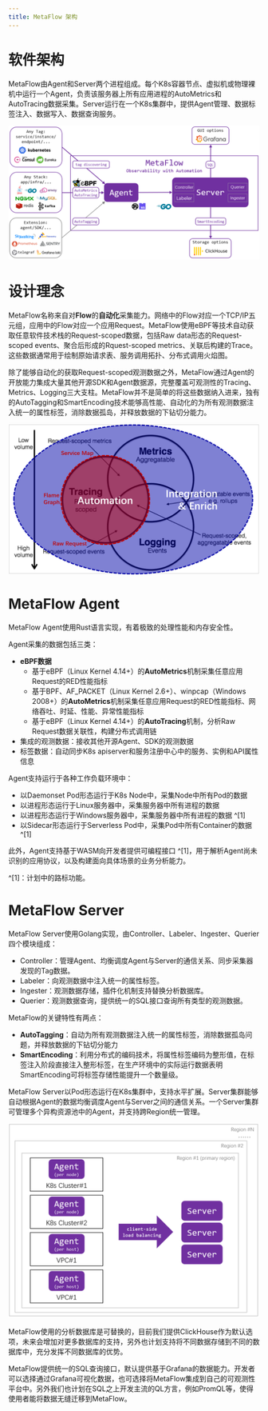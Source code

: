 ```yaml
---
title: MetaFlow 架构
---
```


# 软件架构

MetaFlow由Agent和Server两个进程组成。每个K8s容器节点、虚拟机或物理裸机中运行一个Agent，负责该服务器上所有应用进程的AutoMetrics和AutoTracing数据采集。Server运行在一个K8s集群中，提供Agent管理、数据标签注入、数据写入、数据查询服务。

![MetaFlow软件架构](./imgs/metaflow-architecture.png)

# 设计理念

MetaFlow名称来自对**Flow**的**自动化**采集能力。网络中的Flow对应一个TCP/IP五元组，应用中的Flow对应一个应用Request。MetaFlow使用eBPF等技术自动获取任意软件技术栈的Request-scoped数据，包括Raw data形态的Request-scoped events、聚合后形成的Rquest-scoped metrics、关联后构建的Trace。这些数据通常用于绘制原始请求表、服务调用拓扑、分布式调用火焰图。

除了能够自动化的获取Request-scoped观测数据之外，MetaFlow通过Agent的开放能力集成大量其他开源SDK和Agent数据源，完整覆盖可观测性的Tracing、Metrics、Logging三大支柱。MetaFlow并不是简单的将这些数据纳入进来，独有的AutoTagging和SmartEncoding技术能够高性能、自动化的为所有观测数据注入统一的属性标签，消除数据孤岛，并释放数据的下钻切分能力。

![MetaFlow设计定位](./imgs/metaflow-location.png?w=796&align=center)

# MetaFlow Agent

MetaFlow Agent使用Rust语言实现，有着极致的处理性能和内存安全性。

Agent采集的数据包括三类：
- **eBPF数据**
  - 基于eBPF（Linux Kernel 4.14+）的**AutoMetrics**机制采集任意应用Request的RED性能指标
  - 基于BPF、AF\_PACKET（Linux Kernel 2.6+）、winpcap（Windows 2008+）的**AutoMetrics**机制采集任意应用Request的RED性能指标、网络吞吐、时延、性能、异常性能指标
  - 基于eBPF（Linux Kernel 4.14+）的**AutoTracing**机制，分析Raw Request数据关联性，构建分布式调用链
- 集成的观测数据：接收其他开源Agent、SDK的观测数据
- 标签数据：自动同步K8s apiserver和服务注册中心中的服务、实例和API属性信息

Agent支持运行于各种工作负载环境中：
- 以Daemonset Pod形态运行于K8s Node中，采集Node中所有Pod的数据
- 以进程形态运行于Linux服务器中，采集服务器中所有进程的数据
- 以进程形态运行于Windows服务器中，采集服务器中所有进程的数据 ^[1]
- 以Sidecar形态运行于Serverless Pod中，采集Pod中所有Container的数据 ^[1]

此外，Agent支持基于WASM向开发者提供可编程接口 ^[1]，用于解析Agent尚未识别的应用协议，以及构建面向具体场景的业务分析能力。

^[1]：计划中的路标功能。

# MetaFlow Server

MetaFlow Server使用Golang实现，由Controller、Labeler、Ingester、Querier四个模块组成：
- Controller：管理Agent、均衡调度Agent与Server的通信关系、同步采集器发现的Tag数据。
- Labeler：向观测数据中注入统一的属性标签。
- Ingester：观测数据存储，插件化机制支持替换分析数据库。
- Querier：观测数据查询，提供统一的SQL接口查询所有类型的观测数据。

MetaFlow的关键特性有两点：
- **AutoTagging**：自动为所有观测数据注入统一的属性标签，消除数据孤岛问题，并释放数据的下钻切分能力
- **SmartEncoding**：利用分布式的编码技术，将属性标签编码为整形值，在标签注入阶段直接注入整形标签，在生产环境中的实际运行数据表明SmartEncoding可将标签存储性能提升一个数量级。

MetaFlow Server以Pod形态运行在K8s集群中，支持水平扩展。Server集群能够自动根据Agent的数据均衡调度Agent与Server之间的通信关系。一个Server集群可管理多个异构资源池中的Agent，并支持跨Region统一管理。

![Server的多集群、多区域管理能力](./imgs/multi-cluster-and-multi-region.png)

MetaFlow使用的分析数据库是可替换的，目前我们提供ClickHouse作为默认选项，未来会增加对更多数据库的支持，另外也计划支持将不同数据存储到不同的数据库中，充分发挥不同数据库的优势。

MetaFlow提供统一的SQL查询接口，默认提供基于Grafana的数据能力。开发者可以选择通过Grafana可视化数据，也可选择将MetaFlow集成到自己的可观测性平台中。另外我们也计划在SQL之上开发主流的QL方言，例如PromQL等，使得使用者能将数据无缝迁移到MetaFlow。

